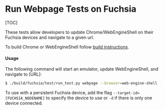 # Run Webpage Tests on Fuchsia

[TOC]

These tests allow developers to update Chrome/WebEngineShell on their
Fuchsia devices and navigate to a given url.

To build Chrome or WebEngineShell follow
[build instructions](build_instructions.md).

#### Usage

The following command will start an emulator, update WebEngineShell, and
navigate to [URL]:

```bash
$ ./build/fuchsia/test/run_test.py webpage --browser=web-engine-shell [URL] -C [OUTPUT_DIR]
```

To use with a persistent Fuchsia device, add the flag `--target-id=[FUCHSIA_NODENAME]`
to specify the device to use or `-d` if there is only one device connected.
